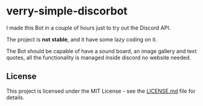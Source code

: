# verry-simple-discorbot

I made this Bot in a couple of hours just to try out the Discord API.

The project is **not stable**, and it have some lazy coding on it.

The Bot should be capable of have a sound board, an image gallery and text quotes, all the functionality is managed inside discord no website needed.


## License

This project is licensed under the MIT License - see the [LICENSE.md](LICENSE) file for details.
